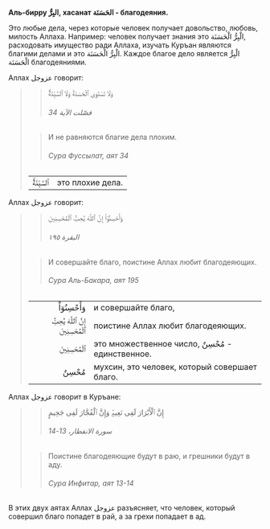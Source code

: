 **Aль-бирру البِرُّ, хасанат الحَسَنَة - благодеяния.**

Это любые дела, через которые человек получает довольство, любовь,
милость Аллаха. Например: человек получает знания это الْبِرُّ الْحَسَنَة,
расходовать имущество ради Аллаха, изучать Куръан являются благими
делами и это الْبِرُّ الْحَسَنَة. Каждое благое дело является الْبِرُّ الْحَسَنَة
благодеяниями.

Аллах عزوجل говорит:

>> وَلَا تَسْتَوِى ٱلْحَسَنَةُ وَلَا ٱلسَّيِّئَةُ‌ۚ
>>
>> ###### فصّلت الآية 34
>
>> И не равняются благие дела плохим.
>>
>> ###### Сура Фуссылат, аят 34
>
> |                 |                   |
> | --------------: | :---------------- |
> | ٱلسَّيِّئَةُ‌ۚ | это плохие дела. |

Аллах عزوجل говорит:

>> وَأَحْسِنُوٓاْ‌ۛ إِنَّ ٱللَّهَ يُحِبُّ ٱلْمُحْسِنِينَ
>>
>> ###### البقرة ١٩٥
>
>> И совершайте благо, поистине Аллах любит благодеяющих.
>>
>> ###### Сура Аль-Бакара, аят 195
>
> |                 |                   |
> | --------------: | :---------------- |
> | وَأَحْسِنُوٓاْ‌ۛ | и совершайте благо, |
> | إِنَّ ٱللَّهَ يُحِبُّ ٱلْمُحْسِنِينَ | поистине Аллах любит благодеяющих. |
> | ٱلْمُحْسِنِينَ | это множественное число, مُحْسِنٌ - единственное. |
> | مُحْسِنٌ | мухсин, это человек, который совершает благо. |

Аллах عزوجل говорит в Куръане:

>> إِنَّ ٱلْأَبْرَارَ لَفِى نَعِيمٍۢ وَإِنَّ ٱلْفُجَّارَ لَفِى جَحِيمٍ
>>
>> ###### سورة الانفطار، 13-14
>
>> Поистине благодеяющие будут в раю, и грешники будут в аду.
>>
>> ###### Сура Инфитар, аят 13-14

В этих двух аятах Аллах عزوجل разъясняет, что человек, который совершил
благо попадет в рай, а за грехи попадает в ад.
